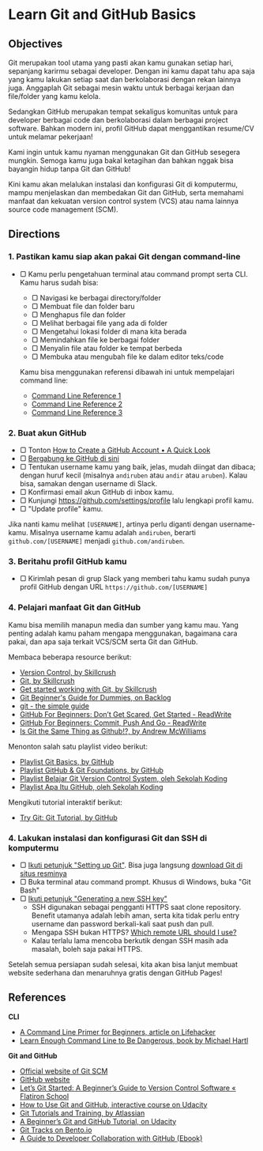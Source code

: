 # Learn Git and GitHub Basics

## Objectives

Git merupakan tool utama yang pasti akan kamu gunakan setiap hari, sepanjang karirmu sebagai developer. Dengan ini kamu dapat tahu apa saja yang kamu lakukan setiap saat dan berkolaborasi dengan rekan lainnya juga. Anggaplah Git sebagai mesin waktu untuk berbagai kerjaan dan file/folder yang kamu kelola.

Sedangkan GitHub merupakan tempat sekaligus komunitas untuk para developer berbagai code dan berkolaborasi dalam berbagai project software. Bahkan modern ini, profil GitHub dapat menggantikan resume/CV untuk melamar pekerjaan!

Kami ingin untuk kamu nyaman menggunakan Git dan GitHub sesegera mungkin. Semoga kamu juga bakal ketagihan dan bahkan nggak bisa bayangin hidup tanpa Git dan GitHub!

Kini kamu akan melalukan instalasi dan konfigurasi Git di komputermu, mampu menjelaskan dan membedakan Git dan GitHub, serta memahami manfaat dan kekuatan version control system (VCS) atau nama lainnya source code management (SCM).

## Directions

### 1. Pastikan kamu siap akan pakai Git dengan command-line

- ▢ Kamu perlu pengetahuan terminal atau command prompt serta CLI. Kamu harus sudah bisa:
  - ▢ Navigasi ke berbagai directory/folder
  - ▢ Membuat file dan folder baru
  - ▢ Menghapus file dan folder
  - ▢ Melihat berbagai file yang ada di folder
  - ▢ Mengetahui lokasi folder di mana kita berada
  - ▢ Memindahkan file ke berbagai folder
  - ▢ Menyalin file atau folder ke tempat berbeda
  - ▢ Membuka atau mengubah file ke dalam editor teks/code

  Kamu bisa menggunakan referensi dibawah ini untuk mempelajari command line:
  - [Command Line Reference 1](http://lifehacker.com/5633909/who-needs-a-mouse-learn-to-use-the-command-line-for-almost-anything)
  - [Command Line Reference 2](https://www.codecademy.com/learn/learn-the-command-line)
  - [Command Line Reference 3](https://www.learnenough.com/command-line-tutorial)

### 2. Buat akun GitHub

- ▢ Tonton [How to Create a GitHub Account • A Quick Look](https://www.youtube.com/watch?v=ezxRcdJ8glM)
- ▢ [Bergabung ke GitHub di sini](https://github.com/join)
- ▢ Tentukan username kamu yang baik, jelas, mudah diingat dan dibaca; dengan huruf kecil (misalnya `andiruben` atau `andir` atau `aruben`). Kalau bisa, samakan dengan username di Slack.
- ▢ Konfirmasi email akun GitHub di inbox kamu.
- ▢ Kunjungi <https://github.com/settings/profile> lalu lengkapi profil kamu.
- ▢ "Update profile" kamu.

Jika nanti kamu melihat `[USERNAME]`, artinya perlu diganti dengan username-kamu. Misalnya username kamu adalah `andiruben`, berarti `github.com/[USERNAME]` menjadi `github.com/andiruben`.

### 3. Beritahu profil GitHub kamu

- ▢ Kirimlah pesan di grup Slack yang memberi tahu kamu sudah punya profil GitHub dengan URL `https://github.com/[USERNAME]`

### 4. Pelajari manfaat Git dan GitHub

Kamu bisa memilih manapun media dan sumber yang kamu mau. Yang penting adalah kamu paham mengapa menggunakan, bagaimana cara pakai, dan apa saja terkait VCS/SCM serta Git dan GitHub.

Membaca beberapa resource berikut:

- [Version Control, by Skillcrush](http://skillcrush.com/2013/02/11/version-control)
- [Git, by Skillcrush](http://skillcrush.com/2013/02/18/git)
- [Get started working with Git, by Skillcrush](http://skillcrush.com/2013/02/20/get-started-working-with-git)
- [Git Beginner's Guide for Dummies, on Backlog](https://backlogtool.com/git-guide/en)
- [git - the simple guide](http://rogerdudler.github.io/git-guide)
- [GitHub For Beginners: Don’t Get Scared, Get Started - ReadWrite](http://readwrite.com/2013/09/30/understanding-github-a-journey-for-beginners-part-1)
- [GitHub For Beginners: Commit, Push And Go - ReadWrite](http://readwrite.com/2013/10/02/github-for-beginners-part-2)
- [Is Git the Same Thing as Github!?, by Andrew McWilliams](https://jahya.net/blog/git-vs-github)

Menonton salah satu playlist video berikut:

- [Playlist Git Basics, by GitHub](https://www.youtube.com/playlist?list=PLg7s6cbtAD165JTRsXh8ofwRw0PqUnkVH)
- [Playlist GitHub & Git Foundations, by GitHub](https://www.youtube.com/playlist?list=PLg7s6cbtAD15G8lNyoaYDuKZSKyJrgwB-)
- [Playlist Belajar Git Version Control System, oleh Sekolah Koding](https://www.youtube.com/playlist?list=PLCZlgfAG0GXATLIO3kp405u6TyFPQ9Kjy)
- [Playlist Apa Itu GitHub, oleh Sekolah Koding](https://www.youtube.com/playlist?list=PLCZlgfAG0GXCtwnagWsUzZum1CFZYqrB5)

Mengikuti tutorial interaktif berikut:

- [Try Git: Git Tutorial, by GitHub](http://try.github.io)

### 4. Lakukan instalasi dan konfigurasi Git dan SSH di komputermu

- ▢ [Ikuti petunjuk "Setting up Git"](https://help.github.com/articles/set-up-git/#setting-up-git). Bisa juga langsung [download Git di situs resminya](https://git-scm.com/downloads)
- ▢ Buka terminal atau command prompt. Khusus di Windows, buka "Git Bash"
- ▢ [Ikuti petunjuk "Generating a new SSH key"](https://help.github.com/articles/generating-a-new-ssh-key-and-adding-it-to-the-ssh-agent/#generating-a-new-ssh-key)
  - SSH digunakan sebagai pengganti HTTPS saat clone repository. Benefit utamanya adalah lebih aman, serta kita tidak perlu entry username dan password berkali-kali saat push dan pull.
  - Mengapa SSH bukan HTTPS? [Which remote URL should I use?](https://help.github.com/articles/which-remote-url-should-i-use)
  - Kalau terlalu lama mencoba berkutik dengan SSH masih ada masalah, boleh saja pakai HTTPS.

Setelah semua persiapan sudah selesai, kita akan bisa lanjut membuat website sederhana dan menaruhnya gratis dengan GitHub Pages!

## References

**CLI**

- [A Command Line Primer for Beginners, article on Lifehacker](http://lifehacker.com/5633909/who-needs-a-mouse-learn-to-use-the-command-line-for-almost-anything)
- [Learn Enough Command Line to Be Dangerous, book by Michael Hartl](https://learnenough.com/command-line-tutorial)

**Git and GitHub**

- [Official website of Git SCM](https://git-scm.com)
- [GitHub website](https://github.com)
- [Let’s Git Started: A Beginner’s Guide to Version Control Software « Flatiron School](http://blog.flatironschool.com/lets-git-started-a-beginners-guide-to-version-control-software)
- [How to Use Git and GitHub, interactive course on Udacity](https://www.udacity.com/course/how-to-use-git-and-github--ud775)
- [Git Tutorials and Training, by Atlassian](https://www.atlassian.com/git/tutorials)
- [A Beginner’s Git and GitHub Tutorial, on Udacity](http://blog.udacity.com/2015/06/a-beginners-git-github-tutorial.html)
- [Git Tracks on Bento.io](https://bento.io/git)
- [A Guide to Developer Collaboration with GitHub (Ebook)](https://smartbear.com/ppc/ebooks/guide-to-developer-collaboration-with-github)
